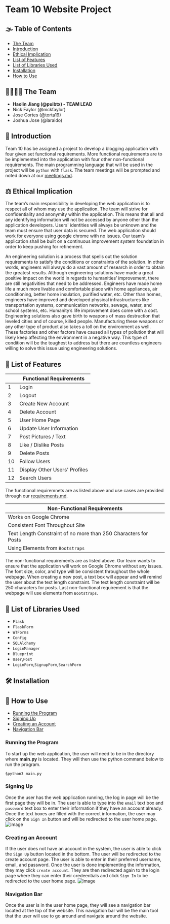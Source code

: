 # Team 10 Website Project

## :fog: Table of Contents
- [The Team](https://github.com/puibtx/131-Team10/blob/master/readme%20(1).md#family_man_man_boy_boythe-team)
- [Introduction](https://github.com/puibtx/131-Team10/blob/master/readme%20(1).md#deciduous_treeintroduction)
- [Ethical Implication](https://github.com/puibtx/131-Team10/blob/master/readme%20(1).md#balance_scale-ethical-implication)
- [List of Features](https://github.com/puibtx/131-Team10/blob/master/readme%20(1).md#1st_place_medal-list-of-features)
- [List of Libraries Used](https://github.com/puibtx/131-Team10/blob/master/readme%20(1).md#abacus-list-of-libraries-used)
- [Installation](https://github.com/puibtx/131-Team10/blob/master/readme%20(1).md#hammer_and_wrench-installation)
- [How to Use](https://github.com/puibtx/131-Team10/blob/master/readme%20(1).md#rockethow-to-use)

## :family_man_man_boy_boy:	The Team
- **Haolin Jiang (@puibtx)   - TEAM LEAD**
- Nick Faylor (@nickfaylor)
- Jose Cortes (@torta19)
- Joshua Jose (@laraido)

## :deciduous_tree:	Introduction 

Team 10 has be assigned a project to develop a blogging application with four given set functional requirements. More functional requirements are to be implemented into the application with four other non-functional requirements. The main programming language that will be used in the project will be `python` with `flask`. The team meetings will be prompted and noted down at our [meetings.md](https://github.com/puibtx/131-Team10/blob/master/meetings.md).

## :balance_scale: Ethical Implication

The team’s main responsibility in developing the web application is to respect all of whom may use the application. The team will strive for confidentiality and anonymity within the application. This means that all and any identifying information will not be accessed by anyone other than the application developers. Users' identities will always be unknown and the team must ensure that user data is secured. The web application should work for everyone using google chrome with no issues. Our team’s application shall be built on a continuous improvement system foundation in order to keep pushing for refinement.

An engineering solution is a process that spells out the solution requirements to satisfy the conditions or constraints of the solution. In other words, engineers will always do a vast amount of research in order to obtain the greatest results. Although engineering solutions have made a great positive impact on the world in regards to humanities’ improvement, there are still negativities that need to be addressed. Engineers have made home life a much more livable and comfortable place with home appliances, air conditioning, better home insulation, purified water, etc. Other than homes, engineers have improved and developed physical infrastructures like transportation systems, communication networks, sewage, water, and school systems, etc. Humanity’s life improvement does come with a cost. Engineering solutions also gave birth to weapons of mass destruction that leveled cities and of course, killed people. Manufacturing these weapons or any other type of product also takes a toll on the environment as well. These factories and other factors have caused all types of pollution that will likely keep affecting the environment in a negative way. This type of condition will be the toughest to address but there are countless engineers willing to solve this issue using engineering solutions.

## :1st_place_medal: List of Features

|     |  **Functional Requirements**    | 
| -   | --------------------------      | 
| 1   | Login                           | 
| 2   | Logout                          | 
| 3   | Create New Account              |       
| 4   | Delete Account                  |       
| 5   | User Home Page                  |            
| 6   | Update User Information         |          
| 7   | Post Pictures / Text            |         
| 8   | Like / Dislike Posts            |           
| 9   | Delete Posts                    |         
| 10  | Follow Users                    |         
| 11  | Display Other Users' Profiles   |         
| 12  | Search Users                    |   

The functional requiremnets are as listed above and use cases are provided through our [requirements.md](https://github.com/puibtx/131-Team10/blob/master/requirements.md).

| **Non-Functional Requirements**                                 | 
| --------------------------------------------------------------- | 
| Works on Google Chrome                                          |     
| Consistent Font Throughout Site                                 |    
| Text Length Constraint of no more than 250 Characters for Posts |      
| Using Elements from `Bootstraps`                                | 

The non-functional requirements are as listed above. Our team wants to ensure that the application will work on Google Chrome without any issues. The font size, color, and type will be consistent throughout the whole webpage. When creating a new post, a text box will appear and will remind the user about the text length constraint. The text length constraint will be 250 characters for posts. Last non-functional requirement is that the webpage will use elements from `Bootstraps`.

## :abacus: List of Libraries Used

- `Flask`
- `FlaskForm`
- `WTForms`
- `Config`
- `SQLAlchemy`
- `LoginManager`
- `Blueprint`
- `User`,`Post`
- `LoginForm`,`SignupForm`,`SearchForm`


## :hammer_and_wrench: Installation

## :rocket:	How to Use

- [Running the Program]()
- [Signing Up]()
- [Creating an Account]()
- [Navigation Bar]()

### Running the Program
To start up the web application, the user will need to be in the directory where **main.py** is located. They will then use the python command below to run the program.
```
$python3 main.py

```
### Signing Up
Once the user has the web application running, the log in page will be the first page they will be in. The user is able to type into the `email` text box and `password` text box to enter their information if they have an account already. Once the text boxes are filled with the correct information, the user may click on the `Sign In` button and will be redirected to the user home page. 
![image](https://user-images.githubusercontent.com/116837728/207421796-06dc4e0e-7dee-4fd2-b7bb-3bfdc23a8932.png)

### Creating an Account
If the user does not have an account in the system, the user is able to click the `Sign Up` button located in the bottom. The user will be redirected to the create account page. The user is able to enter in their preferred username, email, and password. Once the user is done implementing the information, they may click `create account`. They are then redirected again to the login page where they can enter their credeentials and click `Sign In` to be redirected to the user home page.
![image](https://user-images.githubusercontent.com/116837728/207422688-cd7ea975-ff4c-4062-906e-e786b1a89b07.png)

### Navigation Bar
Once the user is in the user home page, they will see a navigation bar located at the top of the website. This navigation bar will be the main tool that the user will use to go around and navigate around the website. 


